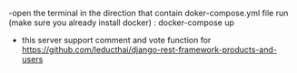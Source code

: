 -open the terminal in the direction that contain doker-compose.yml file run (make sure you already install docker) : docker-compose up

- this server support comment and vote function for https://github.com/leducthai/django-rest-framework-products-and-users

